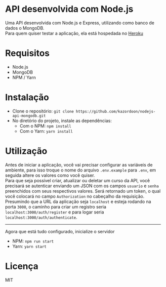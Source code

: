 # API desenvolvida com Node.js
Uma API desenvolvida com Node.js e Express, utilizando como banco de dados o MongoDB.  
Para quem quiser testar a aplicação, ela está hospedada no [Heroku](https://nodejs-api-mongo.herokuapp.com/)  

# Requisitos
- Node.js
- MongoDB
- NPM / Yarn

# Instalação
- Clone o repositório: `git clone https://github.com/kazordoon/nodejs-api-mongodb.git`
- No diretório do projeto, instale as dependências:
  - Com o NPM: `npm install`
  - Com o Yarn: `yarn install`

# Utilização
Antes de iniciar a aplicação, você vai precisar configurar as variáveis de ambiente, para isso troque o nome do arquivo `.env.example` para `.env`, em seguida altere os valores como você quiser.  
Para que seja possível criar, atualizar ou deletar um curso da API, você precisará se autenticar enviando um JSON com os campos `usuario` e `senha` preenchidos com seus respectivos valores. Será retornado um token, o qual você colocará no campo `Authorization` no cabeçalho da requisição.  
Presumindo que a URL da aplicação seja `localhost` e esteja rodando na porta `3000`, o caminho para criar um registro seria `localhost:3000/auth/register` e para logar seria `localhost:3000/auth/authenticate`.
* * *
Agora que está tudo configurado, inicialize o servidor  
- NPM: `npm run start`
- Yarn: `yarn start`

# Licença
MIT
